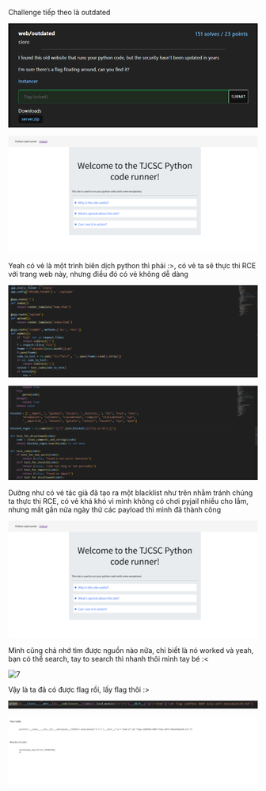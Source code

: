 Challenge tiếp theo là outdated


![1](./1.png)

![2](./6.png)


Yeah có vẻ là một trình biên dịch python thì phải :>, có vẻ ta sẽ thực thi RCE với trang web này, nhưng điều đó có vẻ không dễ dàng

![3](./2.png)

![4](./3.png)


Dường như có vẻ tác giả đã tạo ra một blacklist như trên nhằm tránh chúng ta thực thi RCE, có vẻ khá khó vì mình không có chơi pyjail nhiều cho lắm, nhưng mất gần nửa ngày thử các payload thì mình đã thành công 


![6](./6.png)


Mình cũng chả nhớ tìm được nguồn nào nữa, chỉ biết là nó worked và yeah, bạn có thể search, tay to search thì nhanh thôi mình tay bé :<


![7](.6=5.png)

Vậy là ta đã có được flag rồi, lấy flag thôi :>

![8](./10.png)

![9](8.png)